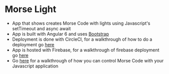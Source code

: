 # Morse Light

- App that shows creates Morse Code with lights using Javascript's setTimeout and async await
- App is built with Angular 6 and uses [Bootstrap](https://getbootstrap.com/)
- Deployment is done with CircleCI, for a walkthrough of how to do a deployment go [here](https://rhythmandbinary.com/2018/10/19/circle-ci/)
- App is hosted with Firebase, for a walkthrough of firebase deployment go [here](https://blog.angularindepth.com/deploying-an-angular-site-to-firebase-with-circleci-ed881cb6a2fa)
- Go [here](https://rhythmandbinary.com/2019/01/19/morse-code/) for a walkthrough of how you can control Morse Code with your Javascript application